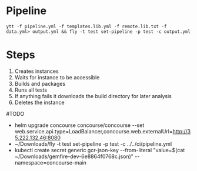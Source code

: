 # Pipeline
```console
ytt -f pipeline.yml -f templates.lib.yml -f remote.lib.txt -f data.yml> output.yml && fly -t test set-pipeline -p test -c output.yml
```

# Steps
1. Creates instances
2. Waits for instance to be accessible
3. Builds and packages
4. Runs all tests
5. If anything fails it downloads the build directory for later analysis
6. Deletes the instance

#TODO
* helm upgrade concourse concourse/concourse --set web.service.api.type=LoadBalancer,concourse.web.externalUrl=http://35.222.132.46:8080
* ~/Downloads/fly -t test set-pipeline -p test -c ../../ci/pipeline.yml
* kubectl create secret generic gcr-json-key --from-literal "value=$(cat ~/Downloads/gemfire-dev-6e8864f0768c.json)" --namespace=concourse-main
